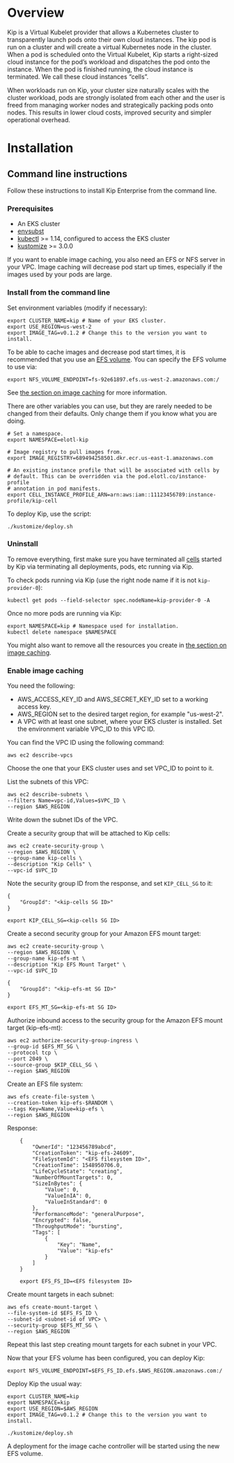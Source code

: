 # Overview

Kip is a Virtual Kubelet provider that allows a Kubernetes cluster to
transparently launch pods onto their own cloud instances. The kip pod is run on
a cluster and will create a virtual Kubernetes node in the cluster. When a pod
is scheduled onto the Virtual Kubelet, Kip starts a right-sized cloud instance
for the pod’s workload and dispatches the pod onto the instance. When the pod
is finished running, the cloud instance is terminated. We call these cloud
instances “cells”.

When workloads run on Kip, your cluster size naturally scales with the cluster
workload, pods are strongly isolated from each other and the user is freed from
managing worker nodes and strategically packing pods onto nodes. This results
in lower cloud costs, improved security and simpler operational overhead.

# Installation

## Command line instructions

Follow these instructions to install Kip Enterprise from the command line.

### Prerequisites

- An EKS cluster
- [envsubst](https://www.gnu.org/software/gettext/manual/html_node/envsubst-Invocation.html)
- [kubectl](https://kubernetes.io/docs/tasks/tools/install-kubectl/) >= 1.14, configured to access the EKS cluster
- [kustomize](https://github.com/kubernetes-sigs/kustomize) >= 3.0.0

If you want to enable image caching, you also need an EFS or NFS server in
your VPC. Image caching will decrease pod start up times, especially if the
images used by your pods are large.

### Install from the command line

Set environment variables (modify if necessary):

    export CLUSTER_NAME=kip # Name of your EKS cluster.
    export USE_REGION=us-west-2
    export IMAGE_TAG=v0.1.2 # Change this to the version you want to install.

To be able to cache images and decrease pod start times, it is recommended that
you use an [EFS volume](https://aws.amazon.com/efs/). You can specify the EFS
volume to use via:

    export NFS_VOLUME_ENDPOINT=fs-92e61897.efs.us-west-2.amazonaws.com:/

See [the section on image caching](#enable-image-caching) for more information.

There are other variables you can use, but they are rarely needed to be changed
from their defaults. Only change them if you know what you are doing.

    # Set a namespace.
    export NAMESPACE=elotl-kip

    # Image registry to pull images from.
    export IMAGE_REGISTRY=689494258501.dkr.ecr.us-east-1.amazonaws.com

    # An existing instance profile that will be associated with cells by
    # default. This can be overridden via the pod.elotl.co/instance-profile
    # annotation in pod manifests.
    export CELL_INSTANCE_PROFILE_ARN=arn:aws:iam::11123456789:instance-profile/kip-cell

To deploy Kip, use the script:

    ./kustomize/deploy.sh

### Uninstall

To remove everything, first make sure you have terminated all [cells](https://github.com/elotl/kip/blob/master/docs/cells.md) started by Kip via terminating all deployments, pods, etc running via Kip.

To check pods running via Kip (use the right node name if it is not
`kip-provider-0`):

    kubectl get pods --field-selector spec.nodeName=kip-provider-0 -A

Once no more pods are running via Kip:

    export NAMESPACE=kip # Namespace used for installation.
    kubectl delete namespace $NAMESPACE

You might also want to remove all the resources you create in [the section on image caching](#enable-image-caching).

### Enable image caching

You need the following:
* AWS_ACCESS_KEY_ID and AWS_SECRET_KEY_ID set to a working access key.
* AWS_REGION set to the desired target region, for example "us-west-2".
* A VPC with at least one subnet, where your EKS cluster is installed. Set the
  environment variable VPC_ID to this VPC ID.

You can find the VPC ID using the following command:

    aws ec2 describe-vpcs

Choose the one that your EKS cluster uses and set VPC_ID to point to it.

List the subnets of this VPC:

    aws ec2 describe-subnets \
    --filters Name=vpc-id,Values=$VPC_ID \
    --region $AWS_REGION

Write down the subnet IDs of the VPC.

Create a security group that will be attached to Kip cells:

    aws ec2 create-security-group \
    --region $AWS_REGION \
    --group-name kip-cells \
    --description "Kip Cells" \
    --vpc-id $VPC_ID

Note the security group ID from the response, and set `KIP_CELL_SG` to it:

    {
        "GroupId": "<kip-cells SG ID>"
    }

    export KIP_CELL_SG=<kip-cells SG ID>

Create a second security group for your Amazon EFS mount target:

    aws ec2 create-security-group \
    --region $AWS_REGION \
    --group-name kip-efs-mt \
    --description "Kip EFS Mount Target" \
    --vpc-id $VPC_ID

    {
        "GroupId": "<kip-efs-mt SG ID>"
    }

    export EFS_MT_SG=<kip-efs-mt SG ID>

Authorize inbound access to the security group for the Amazon EFS mount target
(kip-efs-mt):

    aws ec2 authorize-security-group-ingress \
    --group-id $EFS_MT_SG \
    --protocol tcp \
    --port 2049 \
    --source-group $KIP_CELL_SG \
    --region $AWS_REGION

Create an EFS file system:

    aws efs create-file-system \
    --creation-token kip-efs-$RANDOM \
    --tags Key=Name,Value=kip-efs \
    --region $AWS_REGION

Response:

        {
            "OwnerId": "123456789abcd",
            "CreationToken": "kip-efs-24609",
            "FileSystemId": "<EFS filesystem ID>",
            "CreationTime": 1548950706.0,
            "LifeCycleState": "creating",
            "NumberOfMountTargets": 0,
            "SizeInBytes": {
                "Value": 0,
                "ValueInIA": 0,
                "ValueInStandard": 0
            },
            "PerformanceMode": "generalPurpose",
            "Encrypted": false,
            "ThroughputMode": "bursting",
            "Tags": [
                {
                    "Key": "Name",
                    "Value": "kip-efs"
                }
            ]
        }

        export EFS_FS_ID=<EFS filesystem ID>

Create mount targets in each subnet:

    aws efs create-mount-target \
    --file-system-id $EFS_FS_ID \
    --subnet-id <subnet-id of VPC> \
    --security-group $EFS_MT_SG \
    --region $AWS_REGION

Repeat this last step creating mount targets for each subnet in your VPC.

Now that your EFS volume has been configured, you can deploy Kip:

    export NFS_VOLUME_ENDPOINT=$EFS_FS_ID.efs.$AWS_REGION.amazonaws.com:/

Deploy Kip the usual way:

    export CLUSTER_NAME=kip
    export NAMESPACE=kip
    export USE_REGION=$AWS_REGION
    export IMAGE_TAG=v0.1.2 # Change this to the version you want to install.

    ./kustomize/deploy.sh

A deployment for the image cache controller will be started using the new EFS volume.

